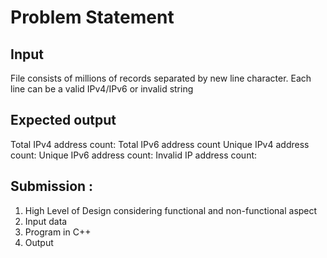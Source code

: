 # Problem Statement

## Input
File consists of millions of records separated by new line character.
Each line can be  a valid IPv4/IPv6 or invalid string
 
## Expected output
Total IPv4 address count: 
Total IPv6 address count
Unique IPv4 address count: 
Unique IPv6 address count: 
Invalid IP address count: 

## Submission :
1) High Level of Design considering functional and non-functional aspect 
2) Input data
3) Program in C++
4) Output
